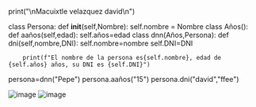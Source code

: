 print("\nMacuixtle velazquez david\n")

class  Persona:
    def __init__(self,Nombre):
        self.nombre = Nombre
class Años():
    def aaños(self,edad):
        self.años=edad
class dnn(Años,Persona):
    def dni(self,nombre,DNI):
        self.nombre=nombre
        self.DNI=DNI

        print(f"El nombre de la persona es{self.nombre}, edad de {self.años} años, su DNI es {self.DNI}")

persona=dnn("Pepe")
persona.aaños("15")
persona.dni("david","ffee")

![image](https://github.com/user-attachments/assets/9f8a6780-8f5b-41fa-8649-475730c5ccea)
![image](https://github.com/user-attachments/assets/c315aa8d-1f4f-4e15-9279-c16b7378570d)
